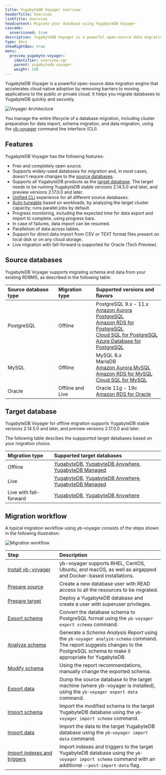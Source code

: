 ```yaml
---
title: YugabyteDB Voyager overview
headerTitle: Overview
linkTitle: Overview
headcontent: Migrate your database using YugabyteDB Voyager
cascade:
  unversioned: true
description: YugabyteDB Voyager is a powerful open-source data migration engine that helps you migrate your database to YugabyteDB quickly and securely.
type: docs
showRightNav: true
menu:
  preview_yugabyte-voyager:
    identifier: overview-vgr
    parent: yugabytedb-voyager
    weight: 100
---
```


YugabyteDB Voyager is a powerful open-source data migration engine that accelerates cloud native adoption by removing barriers to moving applications to the public or private cloud. It helps you migrate databases to YugabyteDB quickly and securely.

![Voyager Architecture](/images/migrate/voyager-architecture.png)

You manage the entire lifecycle of a database migration, including cluster preparation for data import, schema migration, and data migration, using the [yb-voyager](https://github.com/yugabyte/yb-voyager) command line interface (CLI).

## Features

YugabyteDB Voyager has the following features:

- Free and completely open source.
- Supports widely-used databases for migration and, in most cases, doesn't require changes to the [source databases](#source-databases).
- Supports all YugabyteDB products as the [target database](#target-database). The target needs to be running YugabyteDB stable versions 2.14.5.0 and later, and preview versions 2.17.0.0 and later.
- [Unified CLI](../reference/yb-voyager-cli/) experience for all different source databases.
- [Auto-tuneable](../performance/) based on workloads, by analyzing the target cluster capacity; runs parallel jobs by default.
- Progress monitoring, including the expected time for data export and import to complete, using progress bars.
- In case of failures, data import can be resumed.
- Parallelism of data across tables.
- Support for direct data import from CSV or TEXT format files present on local disk or on any cloud storage.
- Live migration with fall-forward is supported for Oracle (Tech Preview).

## Source databases

YugabyteDB Voyager supports migrating schema and data from your existing RDBMS, as described in the following table:

| Source database type | Migration type | Supported versions and flavors |
| :--------------------| :------------- |:----------------------------------- |
| PostgreSQL | Offline | PostgreSQL 9.x - 11.x <br> [Amazon Aurora PostgreSQL](https://docs.aws.amazon.com/AmazonRDS/latest/AuroraUserGuide/Aurora.AuroraPostgreSQL.html) <br> [Amazon RDS for PostgreSQL](https://aws.amazon.com/rds/postgresql/) <br> [Cloud SQL for PostgreSQL](https://cloud.google.com/sql/docs/postgres) <br> [Azure Database for PostgreSQL](https://azure.microsoft.com/en-ca/services/postgresql/) |
| MySQL | Offline | MySQL 8.x <br> MariaDB <br> [Amazon Aurora MySQL](https://docs.aws.amazon.com/AmazonRDS/latest/AuroraUserGuide/Aurora.AuroraMySQL.html) <br> [Amazon RDS for MySQL](https://aws.amazon.com/rds/mysql/) <br> [Cloud SQL for MySQL](https://cloud.google.com/sql/docs/mysql) |
| Oracle | Offline and Live |Oracle 11g - 19c <br> [Amazon RDS for Oracle](https://aws.amazon.com/rds/oracle/) |

## Target database

YugabyteDB Voyager for offline migration supports YugabyteDB stable versions 2.14.5.0 and later, and preview versions 2.17.0.0 and later.

<!-- Need to add for live migration -->

The following table descibes the suppported target databases based on your migration choice.

| Migration type | Supported target databases |
| :------------- | :------------------------- |
| Offline | [YugabyteDB](../../deploy/), [YugabyteDB Anywhere](../../yugabyte-platform/create-deployments/), [YugabyteDB Managed](../../yugabyte-cloud/cloud-basics/) |
| Live | [YugabyteDB](../../deploy/), [YugabyteDB Anywhere](../../yugabyte-platform/create-deployments/), [YugabyteDB Managed](../../yugabyte-cloud/cloud-basics/) |
| Live with fall-forward | [YugabyteDB](../../deploy/), [YugabyteDB Anywhere](../../yugabyte-platform/create-deployments/) |

<!--
| Product | Deployment instructions |
| :--- | :--- |
| YugabyteDB | [Deploy YugabyteDB](../../deploy/) |
| YugabyteDB Anywhere | [Deploy a universe](../../yugabyte-platform/create-deployments/) |
| YugabyteDB Managed | [Deploy a cluster](../../yugabyte-cloud/cloud-basics/) | -->

## Migration workflow

A typical migration workflow using yb-voyager consists of the steps shown in the following illustration:

![Migration workflow](/images/migrate/migration-workflow.png)

| Step | Description |
| :--- | :---|
| [Install yb-voyager](../install-yb-voyager/#install-yb-voyager) | yb-voyager supports RHEL, CentOS, Ubuntu, and macOS, as well as airgapped and Docker-based installations. |
| [Prepare source](../migrate-steps/#prepare-the-source-database) | Create a new database user with READ access to all the resources to be migrated. |
| [Prepare target](../migrate-steps/#prepare-the-target-database) | Deploy a YugabyteDB database and create a user with superuser privileges. |
| [Export schema](../migrate-steps/#export-schema) | Convert the database schema to PostgreSQL format using the `yb-voyager export schema` command. |
| [Analyze schema](../migrate-steps/#analyze-schema) | Generate a *Schema&nbsp;Analysis&nbsp;Report* using the `yb-voyager analyze-schema` command. The report suggests changes to the PostgreSQL schema to make it appropriate for YugabyteDB. |
| [Modify schema](../migrate-steps/#manually-edit-the-schema) | Using the report recommendations, manually change the exported schema. |
| [Export data](../migrate-steps/#export-data) | Dump the source database to the target machine (where yb-voyager is installed), using the `yb-voyager export data` command. |
| [Import schema](../migrate-steps/#import-schema) | Import the modified schema to the target YugabyteDB database using the `yb-voyager import schema` command. |
| [Import data](../migrate-steps/#import-data) | Import the data to the target YugabyteDB database using the `yb-voyager import data` command. |
| [Import&nbsp;indexes&nbsp;and triggers](../migrate-steps/#import-indexes-and-triggers) | Import indexes and triggers to the target YugabyteDB database using the `yb-voyager import schema` command with an additional `--post-import-data` flag. |
